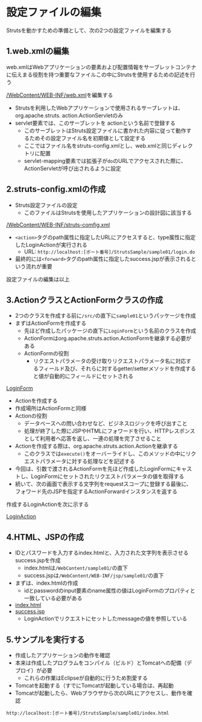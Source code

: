 # 設定ファイルの編集

Strutsを動かすための準備として、次の2つの設定ファイルを編集する

## 1.web.xmlの編集

web.xmlはWebアプリケーションの要素および配置情報をサーブレットコンテナに伝えまる役割を持つ重要なファイルこの中にStrutsを使用するための記述を行う

[/WebContent/WEB-INF/web.xml](web.xml)を編集する

* Strutsを利用したWebアプリケーションで使用されるサーブレットは、org.apache.struts. action.ActionServletのみ
* servlet要素では、このサーブレットを actionという名前で登録する
    * このサーブレットはStruts設定ファイルに書かれた内容に従って動作するためその設定ファイル名を初期値として設定する
    * ここではファイル名をstruts-config.xmlとし、web.xmlと同じディレクトリに配置
    * servlet-mapping要素では拡張子が`do`のURLでアクセスされた際に、ActionServletが呼び出されるように設定

## 2.struts-config.xmlの作成

* Struts設定ファイルの設定
    * このファイルはStrutsを使用したアプリケーションの設計図に該当する

[/WebContent/WEB-INF/struts-comfig.xml](struts-comfig.xml)

* `<action>`タグのpath属性に指定したURLにアクセスすると、type属性に指定したLoginActionが実行される
    * URL: `http://localhost:[ポート番号]/StrutsSample/sample01/login.do`
* 最終的には`<forward>`タグのpath属性に指定したsuccess.jspが表示されるという流れが重要

設定ファイルの編集は以上

## 3.ActionクラスとActionFormクラスの作成

* 2つのクラスを作成する前に`/src/`の直下に`sample01`というパッケージを作成
* まずはActionFormを作成する
    * 先ほど作成したパッケージの直下に`LoginForm`という名前のクラスを作成
    * ActionFormはorg.apache.struts.action.ActionFormを継承する必要がある
    * ActionFormの役割
        * リクエストパラメータの受け取りリクエストパラメータ名に対応するフィールド及び、それらに対するgetter/setterメソッドを作成すると値が自動的にフィールドにセットされる
        
[LoginForm](LoginForm.java)

* Actionを作成する
* 作成場所はActionFormと同様
* Actionの役割
    * データベースへの問い合わせなど、ビジネスロジックを呼び出すこと
    * 処理が終了した際にJSPやHTMLにフォワードを行い、HTTPレスポンスとして利用者へ応答を返し、一連の処理を完了させること
* Actionを作成する際は、org.apache.struts.action.Actionを継承する
    * このクラスでは`execute()`をオーバーライドし、このメソッドの中にリクエストパラメータに対する処理などを記述する
* 今回は、引数で渡されるActionFormを先ほど作成したLoginFormにキャストし、LoginFormにセットされたリクエストパラメータの値を取得する
* 続いて、次の画面で表示する文字列をrequestスコープに登録する最後に、フォワード先のJSPを指定するActionForwardインスタンスを返する

作成するLoginActionを次に示する

[LoginAction](LoginAction.java)

## 4.HTML、JSPの作成

* IDとパスワードを入力するindex.htmlと、入力された文字列を表示させるsuccess.jspを作成
    * index.htmlは`/WebContent/sample01/`の直下
    * success.jspは`/WebContent/WEB-INF/jsp/sample01/`の直下
* まずは、index.htmlの作成
    * idとpasswordのinput要素のname属性の値はLoginFormのプロパティと一致している必要がある
* [index.html](index.html)
* [success.jsp](success.jsp)
    * LoginActionでリクエストにセットしたmessageの値を参照している

## 5.サンプルを実行する

* 作成したアプリケーションの動作を確認
* 本来は作成したプログラムをコンパイル（ビルド）とTomcatへの配備（デプロイ）が必要
    * これらの作業はEclipseが自動的に行うため割愛する
* Tomcatを起動する（すでにTomcatが起動している場合は、再起動
* Tomcatが起動したら、Webブラウザから次のURLにアクセスし、動作を確認

`http://localhost:[ポート番号]/StrutsSample/sample01/index.html`
